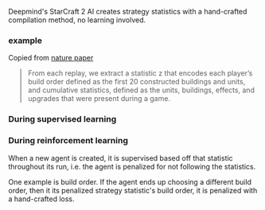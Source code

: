<style>

blockquote {
  padding-left: 1em;
  border-left: 0.2em solid rgba(0,0,0, 0.4);
}
</style>

Deepmind's StarCraft 2 AI creates strategy statistics with a hand-crafted compilation method, no learning involved.

### example

Copied from [nature paper](https://www.nature.com/articles/s41586-019-1724-z.epdf?author_access_token=lZH3nqPYtWJXfDA10W0CNNRgN0jAjWel9jnR3ZoTv0PSZcPzJFGNAZhOlk4deBCKzKm70KfinloafEF1bCCXL6IIHHgKaDkaTkBcTEv7aT-wqDoG1VeO9-wO3GEoAMF9bAOt7mJ0RWQnRVMbyfgH9A%3D%3D)

> From each replay, we extract a statistic z that encodes each player’s build order defined as the first 20 constructed buildings and units, and cumulative statistics, defined as the units, buildings, effects, and upgrades that were present during a game.



### During supervised learning


### During reinforcement learning

When a new agent is created, it is supervised based off that statistic throughout its run, i.e. the agent is penalized for not following the statistics.

One example is build order. If the agent ends up choosing a different build order, then it its penalized strategy statistic's build order, it is penalized with a hand-crafted loss.
